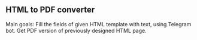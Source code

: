 ## HTML to PDF converter

Main goals:
Fill the fields of given HTML template with text, using Telegram bot.
Get PDF version of previously designed HTML page.
